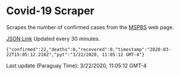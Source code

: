 # Covid-19 Scraper

Scrapes the number of confirmed cases from the [MSPBS](https://www.mspbs.gov.py/covid-19.php) web page.

[JSON Link](https://jmayalag.github.io/covid19-scrape/cases.json)
Updated every 30 minutes.
```
{"confirmed":22,"deaths":0,"recovered":0,"timestamp":"2020-03-22T15:05:12.218Z","pyt":"3/22/2020, 11:05:12 GMT-4"}
```
Last update (Paraguay Time): 3/22/2020, 11:05:12 GMT-4